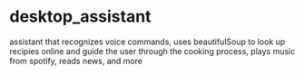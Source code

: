 # desktop_assistant
assistant that recognizes voice commands, uses beautifulSoup to look up recipies online and guide the user through the cooking process, plays music from spotify, reads news, and more
